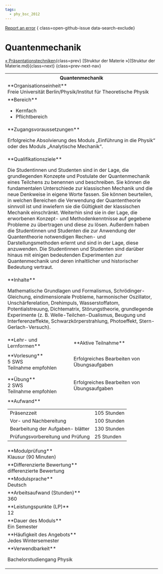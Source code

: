 ```yaml
---
tags:
  - phy_bsc_2012
---
```

[Report an error](https://github.com/SGSSGene/FUB-SUP/issues/new?title=Error%20in%20%22Quantenmechanik%22&body=There%20seems%20to%20be%20an%20error%20in%20module%20%22Quantenmechanik%22%2E%0A%0A%3CDescribe%20here%20a%20slightly%20more%20detailed%20description%20of%20what%20is%20wrong%3E&labels=bug)
{ class=open-github-issue data-search-exclude}

# Quantenmechanik

[« Präsentationstechniken](Präsentationstechniken.md){class=prev}
[Struktur der Materie »](Struktur der Materie.md){class=next}
{class=prev-next-nav}

<table markdown id="moduledesc">
<tr markdown class="moduledesc_head"><th colspan="2">Quantenmechanik </th></tr>
<tr markdown><td colspan="2">**Organisationseinheit**   <br>Freie Universität Berlin/Physik/Institut für Theoretische Physik</td></tr>

<tr markdown><td colspan="2">**Bereich**<br>


- Kernfach
- Pflichtbereich

</td></tr>

<tr markdown><td colspan="2">**Zugangsvoraussetzungen** <br>

Erfolgreiche Absolvierung des Moduls „Einführung in die Physik“ oder des Moduls
„Analytische Mechanik“.


</td></tr>
<tr markdown><td colspan="2">**Qualifikationsziele**    <br>

Die Studentinnen und Studenten sind in der Lage, die grundlegenden Konzepte
und Postulate der Quantenmechanik eines Teilchens zu benennen und
beschreiben. Sie können die fundamentalen Unterschiede zur klassischen
Mechanik und die neue Denkweise in eigene Worte fassen. Sie können
beurteilen, in welchen Bereichen die Verwendung der Quantentheorie sinnvoll
ist und inwiefern sie die Gültigkeit der klassischen Mechanik einschränkt.
Weiterhin sind sie in der Lage, die erworbenen Konzept- und
Methodenkenntnisse auf gegebene Probleme zu übertragen und diese zu lösen.
Außerdem haben die Studentinnen und Studenten die zur Anwendung der
Quantentheorie notwendigen Rechen- und Darstellungsmethoden erlernt und sind
in der Lage, diese anzuwenden. Die Studentinnen und Studenten sind darüber
hinaus mit einigen bedeutenden Experimenten zur Quantenmechanik und deren
inhaltlicher und historischer Bedeutung vertraut.


</td></tr>
<tr markdown><td colspan="2">**Inhalte**                <br>

Mathematische Grundlagen und Formalismus, Schrödinger-Gleichung,
eindimensionale Probleme, harmonischer Oszillator, Unschärferelation,
Drehimpuls, Wasserstoffatom, Potentialstreuung, Dichtematrix,
Störungstheorie, grundlegende Experimente (z. B. Welle-Teilchen-Dualismus,
Beugung und Interferenzeffekte, Schwarzkörperstrahlung, Photoeffekt,
Stern-Gerlach-Versuch).


</td></tr>

<tr markdown><td>**Lehr- und Lernformen**</td><td>**Aktive Teilnahme**</td></tr>
<tr markdown><td> **Vorlesung** <br>5 SWS <br> Teilnahme empfohlen</td><td>

Erfolgreiches Bearbeiten von Übungsaufgaben
</td></tr>
<tr markdown><td> **Übung** <br>2 SWS <br> Teilnahme empfohlen</td><td>

Erfolgreiches Bearbeiten von Übungsaufgaben
</td></tr>
<tr markdown><td colspan="2">**Aufwand**                <br>
<table class="aufwand_table">
<tr><td>Präsenzzeit</td><td>105 Stunden</td></tr>
<tr><td>Vor- und Nachbereitung</td><td>100 Stunden</td></tr>
<tr><td>Bearbeitung der Aufgaben- blätter</td><td>130 Stunden</td></tr>
<tr><td>Prüfungsvorbereitung und Prüfung</td><td>25 Stunden</td></tr>
</table>

</td></tr>
<tr markdown><td colspan="2">**Modulprüfung**             <br>Klausur (90 Minuten)


</td></tr>
<tr markdown><td colspan="2">**Differenzierte Bewertung** <br>differenzierte Bewertung

</td></tr>
<tr markdown><td colspan="2">**Modulsprache**             <br>Deutsch</td></tr>
<tr markdown><td colspan="2">**Arbeitsaufwand (Stunden)** <br>360</td></tr>
<tr markdown><td colspan="2">**Leistungspunkte (LP)**     <br>12</td></tr>
<tr markdown><td colspan="2">**Dauer des Moduls**         <br>Ein Semester</td></tr>
<tr markdown><td colspan="2">**Häufigkeit des Angebots**  <br>Jedes Wintersemester</td></tr>
<tr markdown><td colspan="2">**Verwendbarkeit**           <br>

Bachelorstudiengang Physik


</td></tr>

</table>
